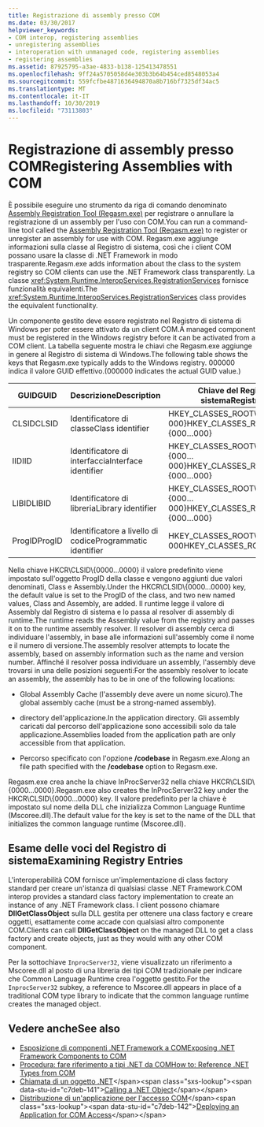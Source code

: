 ```yaml
---
title: Registrazione di assembly presso COM
ms.date: 03/30/2017
helpviewer_keywords:
- COM interop, registering assemblies
- unregistering assemblies
- interoperation with unmanaged code, registering assemblies
- registering assemblies
ms.assetid: 87925795-a3ae-4833-b138-125413478551
ms.openlocfilehash: 9ff24a5705058d4e303b3b64b454ced8548053a4
ms.sourcegitcommit: 559fcfbe4871636494870a8b716bf7325df34ac5
ms.translationtype: MT
ms.contentlocale: it-IT
ms.lasthandoff: 10/30/2019
ms.locfileid: "73113803"
---
```

# <a name="registering-assemblies-with-com"></a><span data-ttu-id="c7deb-102">Registrazione di assembly presso COM</span><span class="sxs-lookup"><span data-stu-id="c7deb-102">Registering Assemblies with COM</span></span>
<span data-ttu-id="c7deb-103">È possibile eseguire uno strumento da riga di comando denominato [Assembly Registration Tool (Regasm.exe)](../tools/regasm-exe-assembly-registration-tool.md) per registrare o annullare la registrazione di un assembly per l'uso con COM.</span><span class="sxs-lookup"><span data-stu-id="c7deb-103">You can run a command-line tool called the [Assembly Registration Tool (Regasm.exe)](../tools/regasm-exe-assembly-registration-tool.md) to register or unregister an assembly for use with COM.</span></span> <span data-ttu-id="c7deb-104">Regasm.exe aggiunge informazioni sulla classe al Registro di sistema, così che i client COM possano usare la classe di .NET Framework in modo trasparente.</span><span class="sxs-lookup"><span data-stu-id="c7deb-104">Regasm.exe adds information about the class to the system registry so COM clients can use the .NET Framework class transparently.</span></span> <span data-ttu-id="c7deb-105">La classe <xref:System.Runtime.InteropServices.RegistrationServices> fornisce funzionalità equivalenti.</span><span class="sxs-lookup"><span data-stu-id="c7deb-105">The <xref:System.Runtime.InteropServices.RegistrationServices> class provides the equivalent functionality.</span></span>  
  
 <span data-ttu-id="c7deb-106">Un componente gestito deve essere registrato nel Registro di sistema di Windows per poter essere attivato da un client COM.</span><span class="sxs-lookup"><span data-stu-id="c7deb-106">A managed component must be registered in the Windows registry before it can be activated from a COM client.</span></span> <span data-ttu-id="c7deb-107">La tabella seguente mostra le chiavi che Regasm.exe aggiunge in genere al Registro di sistema di Windows.</span><span class="sxs-lookup"><span data-stu-id="c7deb-107">The following table shows the keys that Regasm.exe typically adds to the Windows registry.</span></span> <span data-ttu-id="c7deb-108">000000 indica il valore GUID effettivo.</span><span class="sxs-lookup"><span data-stu-id="c7deb-108">(000000 indicates the actual GUID value.)</span></span>  
  
|<span data-ttu-id="c7deb-109">GUID</span><span class="sxs-lookup"><span data-stu-id="c7deb-109">GUID</span></span>|<span data-ttu-id="c7deb-110">Descrizione</span><span class="sxs-lookup"><span data-stu-id="c7deb-110">Description</span></span>|<span data-ttu-id="c7deb-111">Chiave del Registro di sistema</span><span class="sxs-lookup"><span data-stu-id="c7deb-111">Registry key</span></span>|  
|----------|-----------------|------------------|  
|<span data-ttu-id="c7deb-112">CLSID</span><span class="sxs-lookup"><span data-stu-id="c7deb-112">CLSID</span></span>|<span data-ttu-id="c7deb-113">Identificatore di classe</span><span class="sxs-lookup"><span data-stu-id="c7deb-113">Class identifier</span></span>|<span data-ttu-id="c7deb-114">HKEY_CLASSES_ROOT\CLSID\\{000…000}</span><span class="sxs-lookup"><span data-stu-id="c7deb-114">HKEY_CLASSES_ROOT\CLSID\\{000…000}</span></span>|  
|<span data-ttu-id="c7deb-115">IID</span><span class="sxs-lookup"><span data-stu-id="c7deb-115">IID</span></span>|<span data-ttu-id="c7deb-116">Identificatore di interfaccia</span><span class="sxs-lookup"><span data-stu-id="c7deb-116">Interface identifier</span></span>|<span data-ttu-id="c7deb-117">HKEY_CLASSES_ROOT\Interface\\{000…000}</span><span class="sxs-lookup"><span data-stu-id="c7deb-117">HKEY_CLASSES_ROOT\Interface\\{000…000}</span></span>|  
|<span data-ttu-id="c7deb-118">LIBID</span><span class="sxs-lookup"><span data-stu-id="c7deb-118">LIBID</span></span>|<span data-ttu-id="c7deb-119">Identificatore di libreria</span><span class="sxs-lookup"><span data-stu-id="c7deb-119">Library identifier</span></span>|<span data-ttu-id="c7deb-120">HKEY_CLASSES_ROOT\TypeLib\\{000…000}</span><span class="sxs-lookup"><span data-stu-id="c7deb-120">HKEY_CLASSES_ROOT\TypeLib\\{000…000}</span></span>|  
|<span data-ttu-id="c7deb-121">ProgID</span><span class="sxs-lookup"><span data-stu-id="c7deb-121">ProgID</span></span>|<span data-ttu-id="c7deb-122">Identificatore a livello di codice</span><span class="sxs-lookup"><span data-stu-id="c7deb-122">Programmatic identifier</span></span>|<span data-ttu-id="c7deb-123">HKEY_CLASSES_ROOT\000…000</span><span class="sxs-lookup"><span data-stu-id="c7deb-123">HKEY_CLASSES_ROOT\000…000</span></span>|  
  
 <span data-ttu-id="c7deb-124">Nella chiave HKCR\CLSID\\{0000…0000} il valore predefinito viene impostato sull'oggetto ProgID della classe e vengono aggiunti due valori denominati, Class e Assembly.</span><span class="sxs-lookup"><span data-stu-id="c7deb-124">Under the HKCR\CLSID\\{0000…0000} key, the default value is set to the ProgID of the class, and two new named values, Class and Assembly, are added.</span></span> <span data-ttu-id="c7deb-125">Il runtime legge il valore di Assembly dal Registro di sistema e lo passa al resolver di assembly di runtime.</span><span class="sxs-lookup"><span data-stu-id="c7deb-125">The runtime reads the Assembly value from the registry and passes it on to the runtime assembly resolver.</span></span> <span data-ttu-id="c7deb-126">Il resolver di assembly cerca di individuare l'assembly, in base alle informazioni sull'assembly come il nome e il numero di versione.</span><span class="sxs-lookup"><span data-stu-id="c7deb-126">The assembly resolver attempts to locate the assembly, based on assembly information such as the name and version number.</span></span> <span data-ttu-id="c7deb-127">Affinché il resolver possa individuare un assembly, l'assembly deve trovarsi in una delle posizioni seguenti:</span><span class="sxs-lookup"><span data-stu-id="c7deb-127">For the assembly resolver to locate an assembly, the assembly has to be in one of the following locations:</span></span>  
  
- <span data-ttu-id="c7deb-128">Global Assembly Cache (l'assembly deve avere un nome sicuro).</span><span class="sxs-lookup"><span data-stu-id="c7deb-128">The global assembly cache (must be a strong-named assembly).</span></span>  
  
- <span data-ttu-id="c7deb-129">directory dell'applicazione.</span><span class="sxs-lookup"><span data-stu-id="c7deb-129">In the application directory.</span></span> <span data-ttu-id="c7deb-130">Gli assembly caricati dal percorso dell'applicazione sono accessibili solo da tale applicazione.</span><span class="sxs-lookup"><span data-stu-id="c7deb-130">Assemblies loaded from the application path are only accessible from that application.</span></span>  
  
- <span data-ttu-id="c7deb-131">Percorso specificato con l'opzione **/codebase** in Regasm.exe.</span><span class="sxs-lookup"><span data-stu-id="c7deb-131">Along an file path specified with the **/codebase** option to Regasm.exe.</span></span>  
  
 <span data-ttu-id="c7deb-132">Regasm.exe crea anche la chiave InProcServer32 nella chiave HKCR\CLSID\\{0000…0000}.</span><span class="sxs-lookup"><span data-stu-id="c7deb-132">Regasm.exe also creates the InProcServer32 key under the HKCR\CLSID\\{0000…0000} key.</span></span> <span data-ttu-id="c7deb-133">Il valore predefinito per la chiave è impostato sul nome della DLL che inizializza Common Language Runtime (Mscoree.dll).</span><span class="sxs-lookup"><span data-stu-id="c7deb-133">The default value for the key is set to the name of the DLL that initializes the common language runtime (Mscoree.dll).</span></span>  
  
## <a name="examining-registry-entries"></a><span data-ttu-id="c7deb-134">Esame delle voci del Registro di sistema</span><span class="sxs-lookup"><span data-stu-id="c7deb-134">Examining Registry Entries</span></span>  
 <span data-ttu-id="c7deb-135">L'interoperabilità COM fornisce un'implementazione di class factory standard per creare un'istanza di qualsiasi classe .NET Framework.</span><span class="sxs-lookup"><span data-stu-id="c7deb-135">COM interop provides a standard class factory implementation to create an instance of any .NET Framework class.</span></span> <span data-ttu-id="c7deb-136">I client possono chiamare **DllGetClassObject** sulla DLL gestita per ottenere una class factory e creare oggetti, esattamente come accade con qualsiasi altro componente COM.</span><span class="sxs-lookup"><span data-stu-id="c7deb-136">Clients can call **DllGetClassObject** on the managed DLL to get a class factory and create objects, just as they would with any other COM component.</span></span>  
  
 <span data-ttu-id="c7deb-137">Per la sottochiave `InprocServer32`, viene visualizzato un riferimento a Mscoree.dll al posto di una libreria dei tipi COM tradizionale per indicare che Common Language Runtime crea l'oggetto gestito.</span><span class="sxs-lookup"><span data-stu-id="c7deb-137">For the `InprocServer32` subkey, a reference to Mscoree.dll appears in place of a traditional COM type library to indicate that the common language runtime creates the managed object.</span></span>  
  
## <a name="see-also"></a><span data-ttu-id="c7deb-138">Vedere anche</span><span class="sxs-lookup"><span data-stu-id="c7deb-138">See also</span></span>

- [<span data-ttu-id="c7deb-139">Esposizione di componenti .NET Framework a COM</span><span class="sxs-lookup"><span data-stu-id="c7deb-139">Exposing .NET Framework Components to COM</span></span>](exposing-dotnet-components-to-com.md)
- [<span data-ttu-id="c7deb-140">Procedura: fare riferimento a tipi .NET da COM</span><span class="sxs-lookup"><span data-stu-id="c7deb-140">How to: Reference .NET Types from COM</span></span>](how-to-reference-net-types-from-com.md)
- <span data-ttu-id="c7deb-141">[Chiamata di un oggetto .NET](https://docs.microsoft.com/previous-versions/dotnet/netframework-4.0/8hw8h46b(v=vs.100))</span><span class="sxs-lookup"><span data-stu-id="c7deb-141">[Calling a .NET Object](https://docs.microsoft.com/previous-versions/dotnet/netframework-4.0/8hw8h46b(v=vs.100))</span></span>
- <span data-ttu-id="c7deb-142">[Distribuzione di un'applicazione per l'accesso COM](https://docs.microsoft.com/previous-versions/dotnet/netframework-4.0/c2850st8(v=vs.100))</span><span class="sxs-lookup"><span data-stu-id="c7deb-142">[Deploying an Application for COM Access](https://docs.microsoft.com/previous-versions/dotnet/netframework-4.0/c2850st8(v=vs.100))</span></span>
